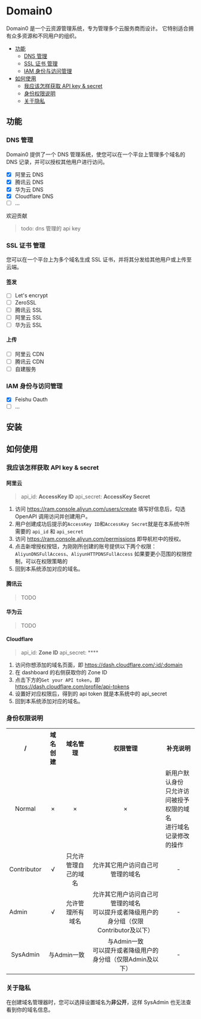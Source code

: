 # Domain0

Domain0 是一个云资源管理系统，专为管理多个云服务商而设计。
它特别适合拥有众多资源和不同用户的组织。

- [功能](#功能)
  - [DNS 管理](#dns-管理)
  - [SSL 证书 管理](#ssl-证书-管理)
  - [IAM 身份与访问管理](#iam-身份与访问管理)
- [如何使用](#如何使用)
  - [我应该怎样获取 API key & secret](#我应该怎样获取-api-key--secret)
  - [身份权限说明](#身份权限说明)
  - [关于隐私](#关于隐私)

## 功能

### DNS 管理

Domain0 提供了一个 DNS 管理系统，使您可以在一个平台上管理多个域名的 DNS 记录，并可以授权其他用户进行访问。

- [x] 阿里云 DNS
- [x] 腾讯云 DNS
- [x] 华为云 DNS
- [x] Cloudflare DNS
- [ ] ...

欢迎贡献

> todo: dns 管理的 api key

### SSL 证书 管理

您可以在一个平台上为多个域名生成 SSL 证书，并将其分发给其他用户或上传至云端。

#### 签发

- [ ] Let's encrypt
- [ ] ZeroSSL
- [ ] 腾讯云 SSL
- [ ] 阿里云 SSL
- [ ] 华为云 SSL

#### 上传

- [ ] 阿里云 CDN
- [ ] 腾讯云 CDN
- [ ] 自建服务

### IAM 身份与访问管理

- [x] Feishu Oauth
- [ ] ...

## 安装

## 如何使用

### 我应该怎样获取 API key & secret

#### 阿里云

> api_id: **AccessKey ID**
> api_secret: **AccessKey Secret**

1. 访问 https://ram.console.aliyun.com/users/create 填写好信息后，勾选 OpenAPI 调用访问并创建用户。
2. 用户创建成功后提示的`AccessKey ID`和`AccessKey Secret`就是在本系统中所需要的 `api_id` 和 `api_secret`
3. 访问 https://ram.console.aliyun.com/permissions 即导航栏中的授权。
4. 点击新增授权按钮，为刚刚所创建的账号提供以下两个权限：`AliyunDNSFullAccess`、`AliyunHTTPDNSFullAccess`
   如果要更小范围的权限控制，可以在权限策略的
5. 回到本系统添加对应的域名。

#### 腾讯云

> TODO

#### 华为云

> TODO

#### Cloudflare

> api_id: **Zone ID**
> api_secret: \*\*\*\*

1. 访问你想添加的域名页面，即 https://dash.cloudflare.com/:id/:domain
2. 在 dashboard 的右侧获取你的 Zone ID
3. 点击下方的`Get your API token`，即 https://dash.cloudflare.com/profile/api-tokens
4. 设置好对应权限后，得到的 api token 就是本系统中的 api_secret
5. 回到本系统添加对应的域名。

### 身份权限说明

<table>
  <tr>
    <th>/</th>
    <th>域名创建</th>
    <th>域名管理</th>
    <th>权限管理</th>
    <th>补充说明</th>
  </tr>
  <tr style="text-align: center;">
    <td>Normal</td>
    <td>×</td>
    <td>×</td>
    <td>×</td>
    <td style="text-align: left;">
        新用户默认身份<br/>只允许访问被授予权限的域名<br/>进行域名记录修改的操作
    </td>
  </tr>
  <tr style="text-align: center;">
    <td>Contributor</td>
    <td>√</td>
    <td>只允许管理自己的域名</td>
    <td>允许其它用户访问自己可管理的域名</td>
    <td>-</td>
  </tr>
  <tr style="text-align: center;">
    <td style="text-align: left">Admin</td>
    <td>√</td>
    <td>允许管理所有域名</td>
    <td>允许其它用户访问自己可管理的域名<br/>可以提升或者降级用户的身分组（仅限Contributor及以下）</td>
    <td>-</td>
  </tr>
  <tr style="text-align: center;">
    <td>SysAdmin</td>
    <td colspan="2">与Admin一致</td>
    <td>与Admin一致<br/>可以提升或者降级用户的身分组（仅限Admin及以下）</td>
    <td>-</td>
  </tr>
</table>

### 关于隐私

在创建域名管理器时，您可以选择设置域名为**非公开**，这样 SysAdmin 也无法查看到你的域名信息。
